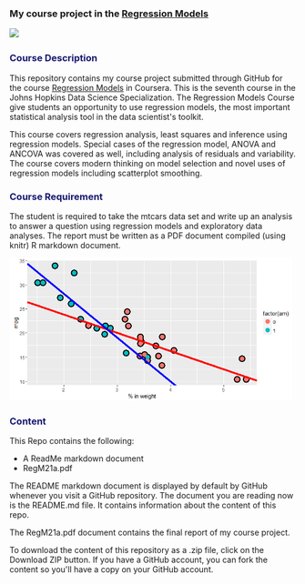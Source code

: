 ### My course project in the [Regression Models]("https://www.coursera.org/course/regmods")

[<img src="https://coursera-course-photos.s3.amazonaws.com/75/11453069b511e3bca95d57a55dab34/RegressionModels.jpg">](https://d3njjcbhbojbot.cloudfront.net/api/utilities/v1/imageproxy/)

<h3 align="left"><p style="color:midnightblue">Course Description</p></h3> 

This repository contains my course project submitted through GitHub for the course [Regression Models]("https://www.coursera.org/course/regmods") in Coursera. This is the seventh course in the Johns Hopkins Data Science Specialization. The Regression Models Course give students an opportunity to use regression models, the most important statistical analysis tool in the data scientist's toolkit. 

This course covers regression analysis, least squares and inference using regression models. Special cases of the regression model, ANOVA and ANCOVA was covered as well, including analysis of residuals and variability. The course covers modern thinking on model selection and novel uses of regression models including scatterplot smoothing.

<h3 align="left"><p style="color:midnightblue">Course Requirement</p></h3>

The student is required to take the mtcars data set and write up an analysis to answer a question using regression models and exploratory data analyses. The report must be written as a PDF document compiled (using knitr) R markdown document.

![Different intercepts, Different Slopes](index1.PNG)


<h3 align="left"><p style="color:midnightblue">Content</p></h3>

This Repo contains the following:

- A ReadMe markdown document
- RegM21a.pdf

The README markdown document is displayed by default by GitHub whenever you visit a GitHub repository. The document you are reading now is the README.md file. It contains information about the content of this repo.

The RegM21a.pdf document contains the final report of my course project.

To download the content of this repository as a .zip file, click on the Download ZIP button. If you have a GitHub account, you can fork the content so you'll have a copy on your GitHub account.  
